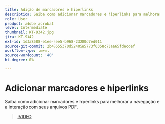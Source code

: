 ```yaml
---
title: Adição de marcadores e hiperlinks
description: Saiba como adicionar marcadores e hiperlinks para melhorar a navegação e a interação com seus arquivos PDF
role: User
product: adobe acrobat
level: Intermediate
thumbnail: KT-9342.jpg
jira: KT-9342
exl-id: 1d3a8588-e1ee-4ee5-b968-23200d7ed011
source-git-commit: 2b47655370d52405e5773f0358c71aa65fdecdef
workflow-type: tm+mt
source-wordcount: '40'
ht-degree: 0%

---
```


# Adicionar marcadores e hiperlinks

Saiba como adicionar marcadores e hiperlinks para melhorar a navegação e a interação com seus arquivos PDF.

>[!VIDEO](https://video.tv.adobe.com/v/340837?quality=12&learn=on&hidetitle=true)
